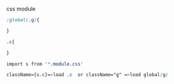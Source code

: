 css module

```css
:global(.g){

}

.c{

}

import s from '*.module.css'

className={s.c}=>load .c  or className="g" =>load global(g)
```

